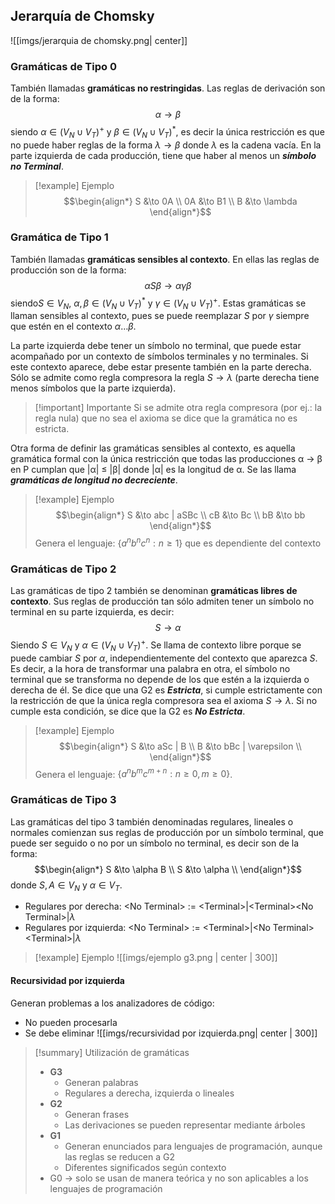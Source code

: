 ## Jerarquía de Chomsky
![[imgs/jerarquia de chomsky.png| center]]
### Gramáticas de Tipo 0
También llamadas **gramáticas no restringidas**. Las reglas de derivación son de la forma:
$$\alpha \to \beta $$
siendo $\alpha \in (V_{N} \cup V_{T}){^+}$ y $\beta \in (V_{N} \cup V_{T}){^*}$, es decir la única restricción es que no puede haber reglas de la forma $\lambda \to \beta$ donde $\lambda$ es la cadena vacía. En la parte izquierda de cada producción, tiene que haber al menos un ***símbolo no Terminal***.
> [!example] Ejemplo
> $$\begin{align*}
> S &\to 0A \\
> 0A &\to B1 \\
> B &\to \lambda
> \end{align*}$$

### Gramática de Tipo 1
También llamadas **gramáticas sensibles al contexto**. En ellas las reglas de producción son de la forma:
$$\alpha S \beta \to \alpha \gamma \beta $$
siendo$S \in V_{N}$, $\alpha, \beta \in (V_{N} \cup V_{T}){^*}$ y $\gamma \in (V_{N} \cup V_{T}){^+}$.
Estas gramáticas se llaman sensibles al contexto, pues se puede reemplazar $S$ por $\gamma$ siempre que estén en el contexto $\alpha \dots \beta$.

La parte izquierda debe tener un símbolo no terminal, que puede estar acompañado por un contexto de símbolos terminales y no terminales. Si este contexto aparece, debe estar presente también en la parte derecha. Sólo se admite como regla compresora la regla $S \to \lambda$ (parte derecha tiene menos símbolos que la parte izquierda).
> [!important] Importante
> Si se admite otra regla compresora (por ej.: la regla nula) que no sea el axioma se dice que la gramática no es estricta.

Otra forma de definir las gramáticas sensibles al contexto, es aquella gramática formal con la única restricción que todas las producciones α -> β en P cumplan que |α| ≤ |β| donde |α| es la longitud de α. Se las llama ***gramáticas de longitud no decreciente***.
> [!example] Ejemplo
> $$\begin{align*}
> S &\to abc | aSBc \\
> cB &\to Bc \\
> bB &\to bb
> \end{align*}$$
> Genera el lenguaje: $\{ a{^n}b{^n}c{^n} : n \geq 1 \}$ que es dependiente del contexto
### Gramáticas de Tipo 2
Las gramáticas de tipo 2 también se denominan **gramáticas libres de contexto**. Sus reglas de producción tan sólo admiten tener un símbolo no terminal en su parte izquierda, es decir:
$$S \to \alpha$$
Siendo $S \in V_{N}$ y $\alpha \in (V_{N} \cup V_{T}){^+}$.
Se llama de contexto libre porque se puede cambiar $S$ por $\alpha$, independientemente del contexto que aparezca $S$. Es decir, a la hora de transformar una palabra en otra, el símbolo no terminal que se transforma no depende de los que estén a la izquierda o derecha de él.
Se dice que una G2 es ***Estricta***, si cumple estrictamente con la restricción de que la única regla compresora sea el axioma $S\to \lambda$. Si no cumple esta condición, se dice que la G2 es ***No Estricta***.
> [!example] Ejemplo
> $$\begin{align*}
> S &\to aSc | B \\
> B &\to bBc | \varepsilon  \\
> \end{align*}$$
> Genera el lenguaje: $\{ a{^n}b{^m}c{^{m+n}} : n \geq 0, m \geq 0 \}$.
### Gramáticas de Tipo 3
Las gramáticas del tipo 3 también denominadas regulares, lineales o normales comienzan sus reglas de producción por un símbolo terminal, que puede ser seguido o no por un símbolo no terminal, es decir son de la forma:
$$\begin{align*}
 S &\to \alpha B \\
 S &\to \alpha \\
 \end{align*}$$
 donde $S, A \in V_{N}$ y $\alpha \in V_{T}$.
 - Regulares por derecha: \<No Terminal> := \<Terminal>|\<Terminal>\<No Terminal>|$\lambda$
 - Regulares por izquierda: \<No Terminal> := \<Terminal>|\<No Terminal>\<Terminal>|$\lambda$
 > [!example] Ejemplo
> ![[imgs/ejemplo g3.png | center | 300]]

#### Recursividad por izquierda
Generan problemas a los analizadores de código:
- No pueden procesarla
- Se debe eliminar
![[imgs/recursividad por izquierda.png| center | 300]]

> [!summary] Utilización de gramáticas
> - **G3** 
> 	- Generan palabras
> 	- Regulares a derecha, izquierda o lineales
> - **G2** 
> 	- Generan frases
> 	- Las derivaciones se pueden representar mediante árboles
> - **G1**
> 	- Generan enunciados para lenguajes de programación, aunque las reglas se reducen a G2
> 	- Diferentes significados según contexto
> - G0 -> solo se usan de manera teórica y no son aplicables a los lenguajes de programación



